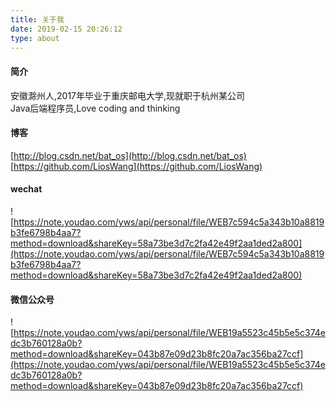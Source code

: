 ```yaml
---
title: 关于我
date: 2019-02-15 20:26:12
type: about
---
```

#### 简介
安徽滁州人,2017年毕业于重庆邮电大学,现就职于杭州某公司  
Java后端程序员,Love coding and thinking
#### 博客
[http://blog.csdn.net/bat_os](http://blog.csdn.net/bat_os)  
[https://github.com/LiosWang](https://github.com/LiosWang)
#### wechat
![https://note.youdao.com/yws/api/personal/file/WEB7c594c5a343b10a8819b3fe6798b4aa7?method=download&shareKey=58a73be3d7c2fa42e49f2aa1ded2a800](https://note.youdao.com/yws/api/personal/file/WEB7c594c5a343b10a8819b3fe6798b4aa7?method=download&shareKey=58a73be3d7c2fa42e49f2aa1ded2a800)
#### 微信公众号
![https://note.youdao.com/yws/api/personal/file/WEB19a5523c45b5e5c374edc3b760128a0b?method=download&shareKey=043b87e09d23b8fc20a7ac356ba27ccf](https://note.youdao.com/yws/api/personal/file/WEB19a5523c45b5e5c374edc3b760128a0b?method=download&shareKey=043b87e09d23b8fc20a7ac356ba27ccf)
